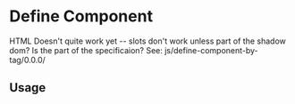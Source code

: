 # Define Component

HTML Doesn't quite work yet -- slots don't work unless part of the shadow dom?
Is the part of the specificaion? See: js/define-component-by-tag/0.0.0/

## Usage
